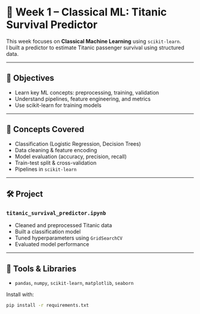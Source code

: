 # 🚢 Week 1 – Classical ML: Titanic Survival Predictor

This week focuses on **Classical Machine Learning** using `scikit-learn`.  
I built a predictor to estimate Titanic passenger survival using structured data.

---

## 📌 Objectives
- Learn key ML concepts: preprocessing, training, validation
- Understand pipelines, feature engineering, and metrics
- Use scikit-learn for training models

---

## 🧠 Concepts Covered
- Classification (Logistic Regression, Decision Trees)
- Data cleaning & feature encoding
- Model evaluation (accuracy, precision, recall)
- Train-test split & cross-validation
- Pipelines in `scikit-learn`

---

## 🛠️ Project

### `titanic_survival_predictor.ipynb`
- Cleaned and preprocessed Titanic data
- Built a classification model
- Tuned hyperparameters using `GridSearchCV`
- Evaluated model performance

---

## 🧰 Tools & Libraries
- `pandas`, `numpy`, `scikit-learn`, `matplotlib`, `seaborn`

Install with:
```bash
pip install -r requirements.txt
